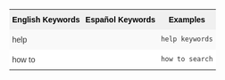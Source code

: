 <style type="text/css">
.tg  {border-collapse:collapse;border-spacing:0;border:none;border-color:#ccc;}
.tg td{font-family:Arial, sans-serif;font-size:14px;padding:10px 5px;border-style:solid;border-width:0px;overflow:hidden;word-break:normal;border-color:#ccc;color:#333;background-color:#fff;}
.tg th{font-family:Arial, sans-serif;font-size:14px;font-weight:normal;padding:10px 5px;border-style:solid;border-width:0px;overflow:hidden;word-break:normal;border-color:#ccc;color:#333;background-color:#f0f0f0;}
.tg .tg-k64o{background-color:#f0f0f0;color:#000;font-weight:bold;border-color:inherit;vertical-align:top}
.tg .tg-dc35{background-color:#f9f9f9;border-color:inherit;vertical-align:top}
.tg .tg-us36{border-color:inherit;vertical-align:top}
</style>
<table class="tg">
  <tr>
    <th class="tg-k64o">English Keywords</th>
    <th class="tg-k64o">Español Keywords</th>
    <th class="tg-k64o">Examples</th>
  </tr>
  <tr>
    <td class="tg-dc35">help</td>
    <td class="tg-dc35"></td>
    <td class="tg-dc35"><code>help keywords</code></td>
  </tr>
  <tr>
    <td class="tg-us36">how to</td>
    <td class="tg-us36"></td>
    <td class="tg-us36"><code>how to search</code></td>
  </tr>
</table>
